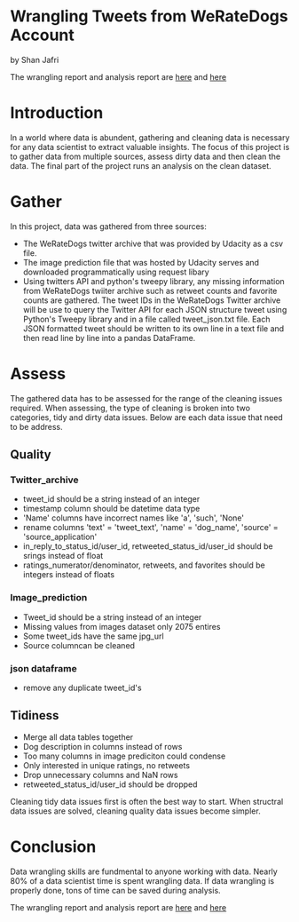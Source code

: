 # Wrangling Tweets from WeRateDogs Account
by Shan Jafri

The wrangling report and analysis report are [here](https://github.com/shape335/wrangling_dogs/blob/master/wrangling_act.ipynb) and [here](https://github.com/shape335/wrangling_dogs/blob/master/act_report.ipynb)

# Introduction
In a world where data is abundent, gathering and cleaning data is necessary for any data scientist to extract valuable insights. The focus of this project is to gather data from multiple sources, assess dirty data and then clean the data. The final part of the project runs an analysis on the clean dataset. 

# Gather

In this project, data was gathered from three sources:

- The WeRateDogs twitter archive that was provided by Udacity as a csv file. 
- The image prediction file that was hosted by Udacity serves and downloaded programmatically using request libary 
- Using twitters API and python's tweepy library, any missing information from WeRateDogs twiiter archive such as retweet counts and favorite counts are gathered. The tweet IDs in the WeRateDogs Twitter archive will be use to query the Twitter API for each JSON structure tweet using Python's Tweepy library and in a file called tweet_json.txt file. Each JSON formatted tweet should be written to its own line in a text file and then read line by line into a pandas DataFrame.

# Assess
The gathered data has to be assessed for the range of the cleaning issues required. When assessing, the type of cleaning is broken into two categories, tidy and dirty data issues. Below are each data issue that need to be address.

## Quality

### Twitter_archive
- tweet_id should be a string instead of an integer
- timestamp column should be datetime data type
- 'Name' columns have incorrect names like 'a', 'such', 'None'
- rename columns 'text' = 'tweet_text', 'name' = 'dog_name', 'source' = 'source_application'
- in_reply_to_status_id/user_id, retweeted_status_id/user_id should be srings instead of float
- ratings_numerator/denominator, retweets, and favorites should be integers instead of floats

### Image_prediction
- Tweet_id should be a string instead of an integer
- Missing values from images dataset only 2075 entires
- Some tweet_ids have the same jpg_url
- Source columncan be cleaned

### json dataframe
- remove any duplicate tweet_id's

## Tidiness
- Merge all data tables together
- Dog description in columns instead of rows
- Too many columns in image prediciton could condense
- Only interested in unique ratings, no retweets
- Drop unnecessary columns and NaN rows
- retweeted_status_id/user_id should be dropped

Cleaning tidy data issues first is often the best way to start. When structral data issues are solved, cleaning quality data issues become simpler.

# Conclusion

Data wrangling skills are fundmental to anyone working with data. Nearly 80% of a data scientist time is spent wrangling data. If data wrangling is properly done, tons of time can be saved during analysis.

The wrangling report and analysis report are [here](https://github.com/shape335/wrangling_dogs/blob/master/wrangling_act.ipynb) and [here](https://github.com/shape335/wrangling_dogs/blob/master/act_report.ipynb)
